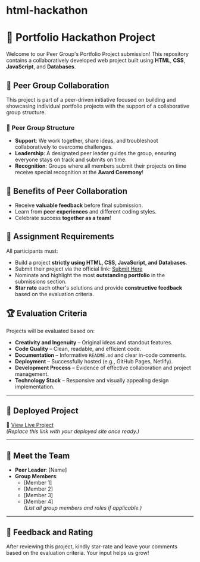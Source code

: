 # html-hackathon

# 💼 Portfolio Hackathon Project

Welcome to our Peer Group's Portfolio Project submission! This repository contains a collaboratively developed web project built using **HTML**, **CSS**, **JavaScript**, and **Databases**.

## 🔹 Peer Group Collaboration

This project is part of a peer-driven initiative focused on building and showcasing individual portfolio projects with the support of a collaborative group structure.

### 👥 Peer Group Structure

- **Support**: We work together, share ideas, and troubleshoot collaboratively to overcome challenges.
- **Leadership**: A designated peer leader guides the group, ensuring everyone stays on track and submits on time.
- **Recognition**: Groups where all members submit their projects on time receive special recognition at the **Award Ceremony**!

## 🌟 Benefits of Peer Collaboration

- Receive **valuable feedback** before final submission.
- Learn from **peer experiences** and different coding styles.
- Celebrate success **together as a team**!

## 📂 Assignment Requirements

All participants must:

- Build a project **strictly using HTML, CSS, JavaScript, and Databases**.
- Submit their project via the official link: [Submit Here](#)
- Nominate and highlight the most **outstanding portfolio** in the submissions section.
- **Star rate** each other's solutions and provide **constructive feedback** based on the evaluation criteria.

## 🏆 Evaluation Criteria

Projects will be evaluated based on:

- **Creativity and Ingenuity** – Original ideas and standout features.
- **Code Quality** – Clean, readable, and efficient code.
- **Documentation** – Informative `README.md` and clear in-code comments.
- **Deployment** – Successfully hosted (e.g., GitHub Pages, Netlify).
- **Development Process** – Evidence of effective collaboration and project management.
- **Technology Stack** – Responsive and visually appealing design implementation.

---

## 🚀 Deployed Project

🔗 [View Live Project](#)  
*(Replace this link with your deployed site once ready.)*

---

## 🤝 Meet the Team

- **Peer Leader**: [Name]
- **Group Members**:  
  - [Member 1]  
  - [Member 2]  
  - [Member 3]  
  - [Member 4]  
*(List all group members and roles if applicable.)*

---

## 📢 Feedback and Rating

After reviewing this project, kindly star-rate and leave your comments based on the evaluation criteria. Your input helps us grow!

